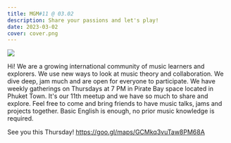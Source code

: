 ```yaml
---
title: MGM#11 @ 03.02
description: Share your passions and let's play!
date: 2023-03-02
cover: cover.png
---
```


![](./cover.png)

Hi! We are a growing international community of music learners and explorers. We use new ways to look at music theory and collaboration. We dive deep, jam much and are open for everyone to participate. We have weekly gatherings on Thursdays at 7 PM in Pirate Bay space located in Phuket Town. It's our 11th meetup and we have so much to share and explore. Feel free to come and bring friends to have music talks, jams and projects together. Basic English is enough, no prior music knowledge is required.

See you this Thursday! https://goo.gl/maps/GCMkq3vuTaw8PM68A

